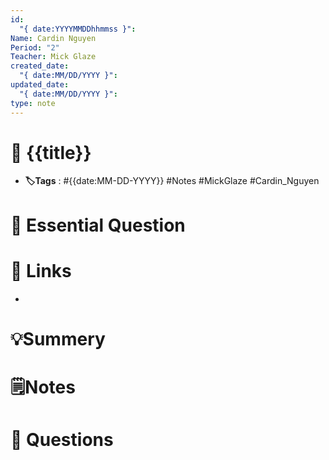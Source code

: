 ```yaml
---
id:
  "{ date:YYYYMMDDhhmmss }": 
Name: Cardin Nguyen
Period: "2"
Teacher: Mick Glaze
created_date:
  "{ date:MM/DD/YYYY }": 
updated_date:
  "{ date:MM/DD/YYYY }": 
type: note
---
```


# 📅 {{title}}
- **🏷️Tags** : #{{date:MM-DD-YYYY}} #Notes #MickGlaze #Cardin_Nguyen

# 💭 Essential Question

# 🔗 Links
-

# 💡Summery


# 🗒️Notes




# 🧠 Questions